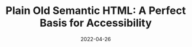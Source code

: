 ---
date: 2022-04-26
draft: true
permalink: false
publisher: boiaorg
tags:
  - accessibility
  - html
  - semantics
target_url: https://www.boia.org/blog/plain-old-semantic-html-a-perfect-basis-for-accessibility
title: "Plain Old Semantic HTML: A Perfect Basis for Accessibility"
---
